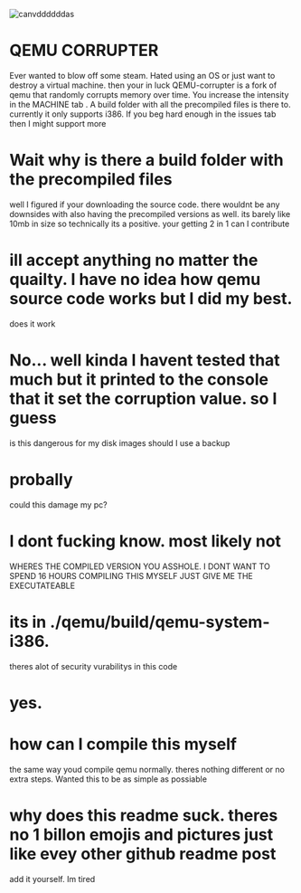 ![canvddddddas](https://github.com/Hunterrules0-0/qemu-Corrupter-/assets/95697986/7c986ef4-8681-46dd-bc49-3d91f1359edc)

# QEMU CORRUPTER
Ever wanted to blow off some steam. Hated using an OS or just want to destroy a virtual machine. then your in luck QEMU-corrupter is a fork of qemu that randomly corrupts memory over time. You increase the intensity in the MACHINE tab . A build folder with all the precompiled files is there to. currently it only supports i386. If you beg hard enough in the issues tab then I might support more

# Wait why is there a build folder with the precompiled files

well I figured if your downloading the source code. there wouldnt be any downsides with also having the precompiled versions as well. its barely like 10mb in size so technically its a positive. your getting 2 in 1
can I contribute

# ill accept anything no matter the quailty. I have no idea how qemu source code works but I did my best.
does it work

# No... well kinda I havent tested that much but it printed to the console that it set the corruption value. so I guess
is this dangerous for my disk images should I use a backup

# probally
could this damage my pc?

# I dont fucking know. most likely not
WHERES THE COMPILED VERSION YOU ASSHOLE. I DONT WANT TO SPEND 16 HOURS COMPILING THIS MYSELF JUST GIVE ME THE EXECUTATEABLE

# its in ./qemu/build/qemu-system-i386.
theres alot of security vurabilitys in this code
# yes.

# how can I compile this myself

the same way youd compile qemu normally. theres nothing different or no extra steps. Wanted this to be as simple as possiable


# why does this readme suck. theres no 1 billon emojis and pictures just like evey other github readme post
add it yourself. Im tired

